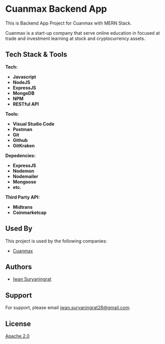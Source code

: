 # Cuanmax Backend App

This is Backend App Project for Cuanmax with MERN Stack.

Cuanmax is a start-up company that serve online education in focused at trade and investment learning at stock and cryptocurrency assets.

## Tech Stack & Tools

**Tech:**

- **Javascript**
- **NodeJS**
- **ExpressJS**
- **MongoDB**
- **NPM**
- **RESTful API**

**Tools:**

- **Visual Studio Code**
- **Postman**
- **Git**
- **Github**
- **GitKraken**

**Depedencies:**

- **ExpressJS**
- **Nodemon**
- **Nodemailer**
- **Mongoose**
- **etc.**

**Third Party API:**

- **Midtrans**
- **Coinmarketcap**

## Used By

This project is used by the following companies:

- [Cuanmax](https//cuanmax.id)

## Authors

- [Iwan Suryaningrat](https://github.com/iwansuryaningrat)

## Support

For support, please email [iwan.suryaningrat28@gmail.com](mailto:iwan.suryaningrat28@gmail.com).

## License

[Apache 2.0](https://www.apache.org/licenses/LICENSE-2.0)
